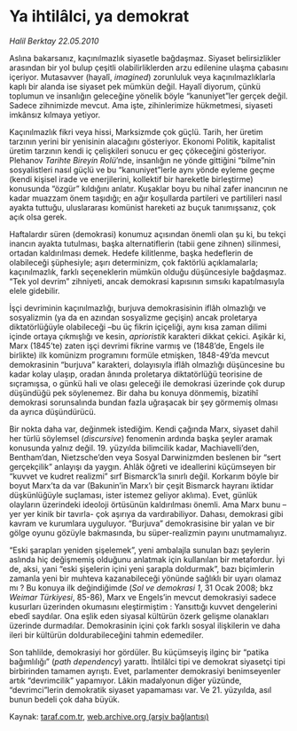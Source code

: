 # Ya ihtilâlci, ya demokrat 

*Halil Berktay 22.05.2010*

<div class="yazi"><p>Aslına bakarsanız, kaçınılmazlık siyasetle bağdaşmaz. Siyaset belirsizlikler arasından bir yol bulup çeşitli olabilirliklerden arzu edilenine ulaşma çabasını içeriyor. Mutasavver (hayalî, <i>imagined</i>) zorunluluk veya kaçınılmazlıklarla kaplı bir alanda ise siyaset pek mümkün değil. Hayalî diyorum, çünkü toplumun ve insanlığın geleceğine yönelik böyle “kanuniyet”ler gerçek değil. Sadece zihnimizde mevcut. Ama işte, zihinlerimize hükmetmesi, siyaseti imkânsız kılmaya yetiyor.  </p>
<p>Kaçınılmazlık fikri veya hissi, Marksizmde çok güçlü. Tarih, her üretim tarzının yerini bir yenisinin alacağını gösteriyor. Ekonomi Politik, kapitalist üretim tarzının kendi iç çelişkileri sonucu er geç çökeceğini gösteriyor. Plehanov <i>Tarihte Bireyin Rolü</i>’nde, insanlığın ne yönde gittiğini “bilme”nin sosyalistleri nasıl güçlü ve bu “kanuniyet”lerle aynı yönde eyleme geçme (kendi kişisel irade ve enerjilerini, kollektif bir hareketle birleştirme) konusunda “özgür” kıldığını anlatır. Kuşaklar boyu bu nihaî zafer inancının ne kadar muazzam önem taşıdığı; en ağır koşullarda partileri ve partilileri nasıl ayakta tuttuğu, uluslararası komünist hareketi az buçuk tanımışsanız, çok açık olsa gerek.  </p>
<p>Haftalardır süren (demokrasi) konumuz açısından önemli olan şu ki, bu tekçi inancın ayakta tutulması, başka alternatiflerin (tabii gene zihnen) silinmesi, ortadan kaldırılması demek. Hedefe kilitlenme, başka hedeflerin de olabileceği şüphesiyle; aşırı determinizm, çok faktörlü açıklamalarla; kaçınılmazlık, farklı seçeneklerin mümkün olduğu düşüncesiyle bağdaşmaz. “Tek yol devrim” zihniyeti, ancak demokrasi kapısının sımsıkı kapatılmasıyla elele gidebilir. </p>
<p>İşçi devriminin kaçınılmazlığı, burjuva demokrasisinin iflâh olmazlığı ve sosyalizmin (ya da en azından sosyalizme geçişin) ancak proletarya diktatörlüğüyle olabileceği –bu üç fikrin içiçeliği, aynı kısa zaman dilimi içinde ortaya çıkmışlığı ve kesin, <i>aprioristik</i> karakteri dikkat çekici. Aşikâr ki, Marx (1845’te) zaten işçi devrimi fikrine varmış ve (1848’de, Engels ile birlikte) ilk komünizm programını formüle etmişken, 1848-49’da mevcut demokrasinin “burjuva” karakteri, dolayısıyla iflâh olmazlığı düşüncesine bu kadar kolay ulaşıp, oradan ânında proletarya diktatörlüğü teorisine de sıçramışsa, o günkü hali ve olası geleceği ile demokrasi üzerinde çok durup düşündüğü pek söylenemez. Bir daha bu konuya dönmemiş, bizatihî demokrasi sorunsalında bundan fazla uğraşacak bir şey görmemiş olması da ayrıca düşündürücü. </p>
<p>Bir nokta daha var, değinmek istediğim. Kendi çağında Marx, siyaset dahil her türlü söylemsel (<i>discursive</i>) fenomenin ardında başka şeyler aramak konusunda yalnız değil. 19. yüzyılda bilimcilik kadar, Machiavelli’den, Bentham’dan, Nietzsche’den veya Sosyal Darwinizmden beslenen bir “sert gerçekçilik” anlayışı da yaygın. Ahlâk öğreti ve ideallerini küçümseyen bir “kuvvet ve kudret realizmi” sırf Bismarck’la sınırlı değil. Korkarım böyle bir boyut Marx’ta da var (Bakunin’in Marx’ı bir çeşit Bismarck hayranı iktidar düşkünlüğüyle suçlaması, ister istemez geliyor aklıma). Evet, günlük olayların üzerindeki ideoloji örtüsünün kaldırılması önemli. Ama Marx bunu –yer yer kinik bir tavırla- çok aşırıya da vardırabiliyor. Dahası, demokrasi gibi kavram ve kurumlara uyguluyor. “Burjuva” demokrasisine bir yalan ve bir gölge oyunu gözüyle bakmasında, bu süper-realizmin payını unutmamalıyız.</p>
<p>“Eski şarapları yeniden şişelemek”, yeni ambalajla sunulan bazı şeylerin aslında hiç değişmemiş olduğunu anlatmak için kullanılan bir metafordur. İyi de, aksi, yani “eski şişelerin içini yeni şarapla doldurmak”, bazı biçimlerin zamanla yeni bir muhteva kazanabileceği yönünde sağlıklı bir uyarı olamaz mı ? Bu konuya ilk değindiğimde (<i>Sol ve demokrasi 1</i>, 31 Ocak 2008; bkz <i>Weimar Türkiyesi</i>, 85-86), Marx ve Engels’in mevcut demokrasiyi sadece kusurları üzerinden okumasını eleştirmiştim : Yansıttığı kuvvet dengelerini ebedî saydılar. Ona eşlik eden siyasal kültürün özerk gelişme olanakları üzerinde durmadılar. Demokrasinin içini çok farklı sosyal ilişkilerin ve daha ileri bir kültürün doldurabileceğini tahmin edemediler.</p>
<p>Son tahlilde, demokrasiyi hor gördüler. Bu küçümseyiş ilginç bir “patika bağımlılığı” (<i>path</i> <i>dependency</i>) yarattı. İhtilâlci tipi ve demokrat siyasetçi tipi birbirinden tamamen ayrıştı. Evet, parlamenter demokrasiyi benimseyenler artık “devrimcilik” yapamıyor. Lâkin madalyonun diğer yüzünde, “devrimci”lerin demokratik siyaset yapamaması var. Ve 21. yüzyılda, asıl bunun bedeli çok daha büyük.</p></div>

Kaynak: [taraf.com.tr](http://www.taraf.com.tr:80/halil-berktay/makale-ya-ihtilalci-ya-demokrat.htm), [web.archive.org (arşiv bağlantısı)](http://web.archive.org/web/20100524015859/http://www.taraf.com.tr:80/halil-berktay/makale-ya-ihtilalci-ya-demokrat.htm)
